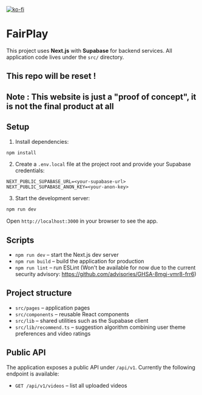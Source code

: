 [![ko-fi](https://ko-fi.com/img/githubbutton_sm.svg)](https://ko-fi.com/D1D31GU3L5)

# FairPlay

This project uses **Next.js** with **Supabase** for backend services. All application code lives under the `src/` directory.

## This repo will be reset !
## Note : This website is just a "proof of concept", it is not the final product at all

## Setup

1. Install dependencies:

```bash
npm install
```

2. Create a `.env.local` file at the project root and provide your Supabase credentials:

```env
NEXT_PUBLIC_SUPABASE_URL=<your-supabase-url>
NEXT_PUBLIC_SUPABASE_ANON_KEY=<your-anon-key>
```

3. Start the development server:

```bash
npm run dev
```

Open `http://localhost:3000` in your browser to see the app.

## Scripts

- `npm run dev` – start the Next.js dev server
- `npm run build` – build the application for production
- `npm run lint` – run ESLint (Won't be available for now due to the current security advisory: https://github.com/advisories/GHSA-8mgj-vmr8-frr6)

## Project structure

- `src/pages` – application pages
- `src/components` – reusable React components
- `src/lib` – shared utilities such as the Supabase client
- `src/lib/recommend.ts` – suggestion algorithm combining user theme preferences and video ratings

## Public API

The application exposes a public API under `/api/v1`. Currently the following endpoint is available:
- `GET /api/v1/videos` – list all uploaded videos
